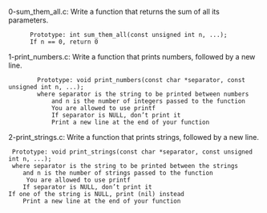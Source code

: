 0-sum_them_all.c: Write a function that returns the sum of all its parameters.

		  Prototype: int sum_them_all(const unsigned int n, ...);
	   	  If n == 0, return 0
1-print_numbers.c:  Write a function that prints numbers, followed by a new line.

		    Prototype: void print_numbers(const char *separator, const unsigned int n, ...);
		    where separator is the string to be printed between numbers
     		    and n is the number of integers passed to the function
    		    You are allowed to use printf
    		    If separator is NULL, don’t print it
    		    Print a new line at the end of your function
2-print_strings.c: Write a function that prints strings, followed by a new line.

	 Prototype: void print_strings(const char *separator, const unsigned int n, ...);
	 where separator is the string to be printed between the strings
      	and n is the number of strings passed to the function
      	 You are allowed to use printf
    	If separator is NULL, don’t print it
   	If one of the string is NULL, print (nil) instead
       	Print a new line at the end of your function		  